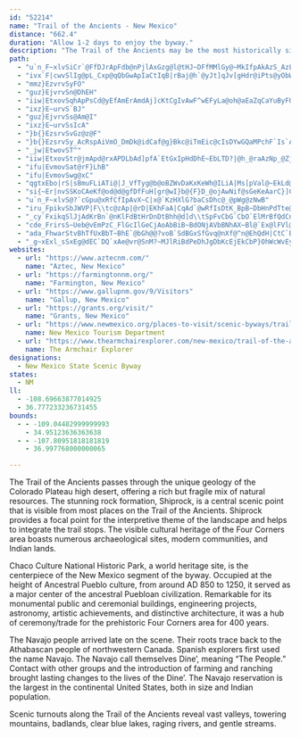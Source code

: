 ```yaml
---
id: "52214"
name: "Trail of the Ancients - New Mexico"
distance: "662.4"
duration: "Allow 1-2 days to enjoy the byway."
description: "The Trail of the Ancients may be the most historically significant in New Mexico, having been in continuous use since around 900 A.D. The Trail exposes visitors to exploration routes and settlements by Pueblo, Navajo, and Spanish peoples."
path:
  - "u`n_F~xlvSiCr`@FfDJrApFdb@nPjlAxGzg@l@tHJ~DFfMMlGy@~MkIfpAkAzS_AzLcA`RaF|s@gMrqBqIfqAo@vFgB~K_t@fxC{GhWcJx^eq@xoCmd@rkBm_A|xDmBrJe@lEc@rHOnHc@jGUbCi@vDcAzEcTbw@yUnx@yA|FcAvFu@rIO`FU|K?hN~AjsAXhNNnSnAf|@xBxqB?~Fe@rF}@`G{b@zoCiCnQy@`E{BdGkCfEqCxC{n@rc@wY|RuAv@cBt@cFjBapBtr@w[fK"
  - "ivx`F|cwvSlIg@pL_Cxp@qQbGwApIaCtIqB|rBaj@h`@yJt]qJv[gHdr@iPts@yObWoGb|Csr@~x@yRbb@aJzgC{l@bQqDveAwVdLaCd^mIvUeFxg@wLn]uIxz@uRzHkA"
  - "mmz}EzvrvSyFO"
  - "guz}EjvrvSn@DhEH"
  - "iiw|EtxovSqhApPsCd@yEfAmErAmdAj]cKtCgIvAwF^wEFyLa@oh@aEaZqCaYuByFQcE?ybHnOwGAc}@_Ce]f@ka@fAwVdCcGx@ob@`EyBJ_OXyoElLwoAxC"
  - "ixz}E~urvS`BJ"
  - "guz}EjvrvSs@Am@I"
  - "ixz}E~urvSsIcA"
  - "}b{}EzsrvSvGz@z@F"
  - "}b{}EzsrvSy_AcRspAiVmO_DmDk@idCaf@g}Bkc@iTmEic@cIsDYwGQaMPchF`Is`A`BkeAvAsrCnE"
  - "_jw|EtwovST^"
  - "iiw|EtxovStr@jmApd@rxAPDLbAd]pfA`EtGxIpHdDhE~EbLTD?|@h_@raAzNp_@ZjCb@V~BfFpShj@z@fAB|@`DnIxRhh@dRh\\vAxCz]fo@vg@zwAh\\j_A~@nCr@l@f@lAd@fC~DlLl@ZFxAvNba@b@dCVV`I`UpAtDld@hqA|I~Vp@d@v@dDJd@hHhSzFzO|Thn@tF`RfAfBvHlTd@|Cp@r@P~APHzCzJlCjN`Az@n@h@h@AnAAL?z@A~Af@v@j@zCl@bA`@lA~AhD|HFNhAhBpFnDzAGTCh@ULa@lAa@pBIfBv@v@l@vIQ~H?^?Pe@E_FGsHMoBCWmAcG?mFM_BcG_KiA}Cg@wCBsCV[?cAPoB~CaI@w@@g@?yDyB_G_@iEFm@AiAG_DKmGrAiKnAwGP{@Jm@tD{TrCuPv@oGtD_TBw@hNo_Al@iHi@{VcAqLFeKQuGuBuEeAmFq@kI_@ub@vCeQ?yAaA{C_AuCQUu@uBiCeQq@wHPsD@mC@wC_Fwi@{GgU_@cMVqC~@oDzAw@~AuBhFaIPm@W}FyC{VE{B?uBp@qEnEeUTsCIkEyGkf@qDkTImAcEwHMq@?qBiEmVcAg]CyDCsGp@mFZcAl@I~EeHTs@uC_QzAiJf@iB|A{Pd@gEhCqThCoG~J_TtBgFpBcD^IqDmRQqHiAoN{AeN{@oD_B_E_MmP_MwIsAkB_BcGuBeEi@cDq@mA[cDqA{Ac@IsAcDuAm@{EuHmHuEmBm@_Bw@{CKc@OmC{Gq@}@m@?Mk@cBmX?{BuBI"
  - "ifu|EvmovSat@rF}LhB"
  - "ifu|EvmovSwg@xC"
  - "qgtxEbo|rS|sBmuFLiATi@|J_VfTyg@b@oBZWvDaKxKeWh@ILiA|Ms[pVal@~EkLd@kA`AcC~@cBzFaO|GcP`Vek@hEcKl@uB^UhH{P^ULoAbFmLl@g@^_BTi@tF{MjAqCpKkWvK_^dHmUb@sEzEyVvCyEPs@ZKtAe@zF{@pCE~IOZZJ@jEx@~ExAfDfCdBDtAs@dAsAtDmHhGaHjAkAr@u@~@iB~AgGzAqDWcEKoBtDmNt@q@zHbElBj@lCvC~BKbO{CDAlHEvHJbH]~COdBk@xBoBdB}CbA|CpBdMLlA@bBBvCfBzEvGbFbKdF|@l@nLbI~AtBBnB~AxOl@tCz@~A^JzE|DfANvKvDPF~DDdBg@Pg@rDrAxNjFTZhHbCbA^hExB^v@t@PzNpGpMfIhFdDhA?^?~A]zBe@lCEx@J`Bp@~IhIbBhAlC`D~@TlFfDvQ|MBp@fAlAlIbErG?f@ClH]lBk@rDoB~EsE~DkCpBU~D[lC`@bBErBNBZ~Hv@pIPVTpWvCj}@rKpV~CvJnAbBDr@NTDhPf@pO`@`Bj@dDv@zDBjZvD`AL`GnB~EjDpDzBTj@tE`ENLZ\\pI|IxA|@H`@bEzCzYr]vFhIhA`DJf@lA`Gp@nJKh[B~Ab@v@r@P|A^dAOX[r@EBUpCoB~Bg@vEItHlAhIJlQoAzICvEj@x@j@zFC|B_@|Dm@pqAPfVBj^Zx@IrE_FxCeFhA[~DTvDxAfD|D~AEhA_@lDEbF}@vKPv_@~FbDJlAOdSGhLCvoAj@jb@PbA?hFyBTg@hPwHhE}@lADtBj@hC?tIyAnPsBx@[~VuDlWwDb`@yFnYcE`QoCTa@zCOfBKrDk@RDn@Nz@PpAXp@}AVKP_C~EkRb@[PsAnC_JbJeZh@aDf@s@`J{Yx@mAb@qA`@oA^UFmA`@mA|AyER?Bg@pCkIhGcRlDsIh@a@Lw@~BcFlFcItHuJLq@z@EvGqGbI_GrNyIpX{NnWgLpVqLrFqBf@qA`V_KtRcIlDiBh@EtEuB`@QjSiJh@CpBcAhLeFlSeJZMbNqFzGgA~AEHQp@DpCQvGe@lf@aDdBWzDIjB[dZkB~AUlDIrP_B~WeGzD}@fBw@hFoB~b@aOdGuBh@_@lPmGl@e@lEyA~GwDfDkChRuUlAaAp@q@hGcI`a@ga@tn@}n@nGkIbDcF`HwKlOmWtEaHrCgEp`@qp@v_@yl@zKkRv^om@dEcHvNwO`EgD`NwIpHiDR?l@[|HaDjF}BnGcC~FaCjFwBvCmAxQgHLE^OtDcBvAo@^DbDsAzEcBHUzUwIvEoBpAUvPgHPDvF_CbBq@hCw@f@_@vBw@j@SrK_El@a@nI{CxPqGJEzCmAtIwCh@e@rRgH~@]vDwAHOxC_AnFyBbJsDb@[b@?~CyAr@g@jCw@jFoBbCiAJIzAk@hBk@`CoAPDvBgAfAc@`HuCfByBfCmFp@iEPkFD_ADiCPuA^sBfBqEbDyJ~@mCdEeMzFyPvAcEnB[xAt@dCnAd@Vn@Zx@b@fCrAjPlJpDUrFYr@BrAGj@IRCzKeA`AIjD]nCn@nHxFtAdA`G?lBeA@AtE}ArMuDbB}@lFsAxSuE~d@?|pB~n@zSbYdUnGnADr@b@fFnApVpGfG~AdCF~@@jEi@FQzA_@jIoBLOfFgAx@m@`BUrPgEDSfBSfBw@baA_VNQx@GJQh@?rAe@nBYLUtAQpViGjGiBt@?JSjFeAFWp@DbZ{GpCs@`JiBv@QnA_@|FkAFOvp@wNrAM~I?pFdAVXz`@`O~u@xYldA~d@nADxzA`k@pXfNvRdKf\\pN~iAzf@zD`DbNjRpGlFbHlC`L~AlFR`F`@dGRrGBnJnA`HdCvEnDbDlFpCvJRnCnEjSxIze@tBlKlBtM`AtK_@nTOp@y@`OQpG`A`FbCvInL`^hCfHjB`GhAxHe@bOSjIP`KtAzHxDnSRfF_A|FyBhGoF|I_D|D_CdEa@^mD`GWpDuBzGuAbCeR~ToH~JeC|CyA|BaDdCkCl@{D@yGx@{IrBkEjDa@j@eAlDm@vHRvEP`KaAdJcQ~f@HDyApF?dAa@NiB|E{JhL}@xBoD~NGn@sDvEiTpOm@Li@`AuF~DuC~CsBzDsAvDcBdUyAjHSzAwCpIsW~u@sApCe@`BiOxUgBfD?Vo@Vy]jj@{@fBEFyCfE]L[fAcObUeAbCmC`JSlCa@RkD`MUH_CpLW~Br@|IrAdCfG`F|EpBjG|CvA`BhDfH?TjArHl@rLBdRkA|Mm@~AyFdF{ChBmFdGeAnBcArDiA|EUzD?xGCfMkAlKgE|KCh@g@T{GbNKz@QEyEdKgAxCgBfJkDvW?rBc@RyBnWcAvWMlA{A|\\\\lHPf@SZ?hr@?xYJtIr@`M?nKc@lEi@lCiEpL{Tvi@_GpNKfAo@ZeFrMQ?g@tB_Y|q@?n@]FiNz\\g@X_AlEkDdNaAxEi@dJkDj^u@~E{AxIm@jBsFzYWl@[~CQNaIx_@mJ~c@yEdOOBSdAiH|Ui@vEyAtb@mBxi@iBfb@?t@M|CiHjfBi@~K`@lL`BvLbBlJdD`ItIvUt@nCFhCe@tCeDbOsC~Rm@bHkBxi@yCb|@YzLQf@i@tLs@jF_FlPq@bFaGlmB_A~TSrU^zHbBtOLDlBvLjAxPpAftAo@xr@gAv{@IbNg@nG_@`@mIja@MlCZ~LGjCaBvLmD~RCpBQDc@tCkCdPkNnx@ON]zCwCnOqCfPmAxCuBrCu`@ra@Gj@m@PaLrLe@?Sx@}`@jb@k@BGl@aGzIc@?Ap@eBlCMx@e@T{LrRMbASBiAjAoSp\\a@`Am@^aMpScC`DoA|@gTfLgWx^[?On@{RpYQv@m@RoGnJkXra@Et@_@Pe^~h@Kr@mOlUeMbRyDfDwPtKwB`DcSrf@IXcDhNaA`HIjBSb@mErV_BbGe@PoFnKOfAi@NmDjEmBj@cClA{@JKRsMfGm@DQXiBdAqBXYn@eDrAgMnGe]dX]F}@xCSpEGpCs@jHg@`DIbH?jN[fg@@r^?nH?`DNtCz@vInE`YPZf@~FpAbI`CvElG|FhGdJdG|L^nB^F~@~B|DdRfF~Kb@xAZTjHbQXnAbN|Y~FtJb@bBb@TbWdb@|FdL|Pld@vKrXd@^t@zDb@RxFrM`@jBJtRsAp[BlRCjE\\vGWdLq@`F_Mjk@Et@W\\yBhKePli@mJ~VyFvQqAbCmEbEYByBrE{CnJaF`XgBtLwBrVi@nK?tAUzAQtFMTy@jLaBp[EzP?xCx@vOX|A~ApZz@`LZdEVf@EbAnWf|DbDhc@j@fQHVb@zWf@zGdCtPkJ|AyBN_B`@uHhAaNhBiO|BqGv@wTnDyEhBqDxCkNnOmGfJS@yJdUAd@[?qBbEmc@dj@ye@tm@Kh@y@NuIjM{CrGgf@f}@eGrHqUvT{@VUn@mEzDuBz@c@z@]ZqCx@kEhAaBt@iZhKGNsGbBgG|BiCt@uAx@_EvAoFtAoAn@}DxAKTaFfA}TvHiB^oGv@sQ\\kG`A_VdF]PaAHkBf@OFgb@dJs@Fe@h@iYvGu@^_AHuHhB_H~AoAXiPrDwAb@wp@dPw@DuNxCoMlAwSQ_T{CkLuC}BaAsB[g_@cKkDq@yr@cRc@SgDw@}]kJaE}@cYiIuQaEg@S{IkC_EMoK^_LhCOH_Dj@QVg@BkCXaCV_Gb@oGFgETyMt@uQt@}ACyi@dCsG`@wXhAc@HiB?}VjA{P|@qWR}_@Buo@JsTDoP?ky@\\iE?sj@HmDGmBUcC?iGw@eMaBgDI{[eDyWaDuCCwN{AcD[{Gm@iOaBoE[yGu@oPqAmRB}G^eHAwJVcQb@sH?iLg@{Xa@cl@yAmFBiTdCmGEsE}@uVaJoGiCaG_DaJoHkd@ea@cLwKk@M]y@qK{G{IgDmAGsFFyFdAcA\\mB|AoEjFSnAy@b@mIfK_@HSl@kB~AM\\mAPkBhAcHhBkG|@oTx@uCRgm@dC{I?aK_@aQaB_OgBqBCk@[sWuDuf@cHcEC}\\_@gFE{RIg]k@sIs@kAEef@uDeTeAyDi@aPkAcGc@eDIYOgIOYrAkbAdbA]v@Sd@oBzAQ?o@`AoBzBmFlFeh@lZmBd@qF`BuIrCiBl@eCTuCKmDFw@KECuC]MAgNiByZiByJLqHFcB?aQFg{@h@uKpAsB^eB?}Cx@[Fk@NgCL__@]uQa@cJOsDE{D[iIkAsHeAi@WmKqAuKs@_GBgCl@kBt@gGjF_DrEiArCeEpHY`AyCrGMBuAtB}D~IsBhDeCzFyDpFiIzGq@Vi@t@qDlC}N|CkBNcAV_O`CaDT_A^w@VaB?}OdCkDx@gHx@mIrAgA?oCn@iGn@GLeAHwXdEmBj@yA@URgKhAkHtAkCXoA\\{Gl@qBn@iB@cLhBuEt@}BRQ?}ATsFNuH_@qF@kHaBc_@aNuUuJy@KwPwG}EeBuAu@gJiDg@?_CyAiCiA{\\mT{FmC{ASmGAgEp@}GrBiCf@_An@kARINwDx@oMbE_BTENkZtI_AH}Al@qALi@DaB\\SHiJf@__@`@o@?{[ZsUXoPXqSX{{@rAeQNaEDwQX{GC{PyA{Gg@gI}@sW?{j@dAih@p@wJVaST}Rb@}w@rAqKh@kLSmq@uFk\\oCsCg@yADqUgCgNcAgCg@oGWeBUqA?y@YoE_@ozBwRgDa@m_@eDaNqAiOcA_AY}g@sImBk@yAMyDi@anAuTaN{Cmc@oNiAu@eAIgPwF{Ci@gc@?wZEoDg@yCoAqCuBqB{BoAkBuCgJa@sBUcAoBkLQsBWSgMys@eCqN}Iqh@kCmLcCgJaLw\\Sa@{@eBqb@qnAqLy^i@uBg@}@kCcIg@_AsW{v@oCiKsB{KsB_N_Kuu@oA{F}Xks@e@iAaYk[[u@uOmQuFmGcIgFwDqAgK{AwYi@_CBiPSaYg@ySg@sSi@gJkAa[g@mDCge@q@sk@y@sf@}@sB?cWo@aIIuA[{PSsB?kIOoK[oQ?ae@]mWPcFN_AV_GFoE`@sAEwHx@{Ad@oJ~@ke@jIsNhC}Ah@kJhAmCx@yEx@ONeA?yBr@qGn@ORsLbCEJqFhA_HbCeF~@oQ|CiKdCsBXwLpCe@EGLcDt@GJaJbCOPwATkC`AeDx@s@`@kBZMTuJ`CIPkIxBoOzEqAPs@f@k@FiOfEgLxDmFhAyUbHyDfACFcMdDmGpBKRcAFKNyGpBy@`@aInBCPuCv@mAb@sAHyCtAeAFMPsMdDkC|@sBb@oCx@kKzBeJpBqErAgNxCeGzAqANsCfAkA?m@\\}PbEiRlEwB^mCt@iL`CqVdH_Ez@aAd@_MbEgBp@}[nKgB\\mBbAqB|@sAZcF~AgAn@yI|CcFbBsAZ{ClAcFrBcKvEqWpMuEhB}QdJkA^m_@`RoN|GsDtAyNpH{Bf@}CBiO|@m@ToVbAgCToWXeJPcdAjCyc@pAqDVA?gJp@qC`@sCJsQzBaf@~GkYlEkB^sGx@w_@fFeU_@iy@cBmTe@wDY}Qc@wHMq_@aAmVi@mJ_@wh@wAaKk@uG?mAOghAmCiAD{D[}Xs@ap@iBokAqC{Qq@g`@cAuWUykABi~@@sG?}G?yF?gHFcMLc]lB_`@pBmZfB{Qr@yRfAaKr@q_AnE"
  - "si{~Er|nvSSKoCAeKf@od@d@gfDfFuH[gr@wI}b@{F}D_@ojAwNif@sGeKeAarC}]Cb@"
  - "u`n_F~xlvS@?`cGpu@xRfCfIpAvX~C|x@`KzHXlG?baCsDhc@_@pWg@zNwB"
  - "iru_FpikvSbJWVP|F\\tc@zAp|@rD|EKhFaA|CqAd`@wRfIsDtK_BpB~DbHnPdTte@|@rAhB|Ax@l@fA\\`Dl@"
  - "_cy`FxikqSlJjAdKrBn`@nKlFdBtHrDnDtBhh@d]d\\tSpFvCbG`CbO`ElMrBfQdCnH~@zL~@tJTpWGvWa@~b@]hCDhBRvB\\~Af@lBr@nBdAhw@`n@nArApC~DdRp\\|CnDlExCbEdBhN|EvPxGhIpCv]hIfg@zKbG~BfGlDrCdCrD`EbDnElBjDhDnIvF`TfCfG~FlJzKbPzDxExBtBrBvArEbCrAh@bE`A~OpBfDlA|n@tb@`FpE`HfInCxEdO~ZxEfJ|@~AlD|EfCnCxDzC|TnOtRnL|TtNfDpCbDbEhDdH`Jv[fEzL`AzBvB~DnDlFzFbGpFlErCjB`YrNf[|NhDrB|B~@nb@`MlEnBlDpChAxAjCrEzAnEp@rAvGzP|A`Fn@dCbBlJ~@tI|@MnCx@~OtFvj@zQl@d@dSfHfEz@vDb@hELhDCxD[zDk@hF{AvGcDfE{CbC_ClDmEj_@gh@rE{FtH{GrIsFtEwBhCaAbFsAxbAwTbIyAdKyApQsB|NcAjLa@vJQlx@JjvBj@hREXMhpBh@pWUI|PRnPCbx@K`AEtdAD`Gd@xEjH|TbI~ThCfKzEnXlEjUnAnIlC~NhCzKpHlVlBpHdAbG\\dFJ`GEpG}AvwABxw@Fjf@PtNp@p[n@fTAhQi@nJy@lJwFzl@oCbWi@fHkKnhA{MlvAaEvZ_Nhv@_DbPwVts@aGjQcHfR_BfGg@`D[dF?tDHv@]fl@BbNObSCxf@IxBa@`DiAdG}AbEwGjIy_@~]iDrD_@l@u@vBOtC?rLIfJn@dV?~TZzdA?rVG|BYtCYpAc@lA_EhI}@jCgG|Sy@fH[rDOtPMlD[hIaAhOKtMKpCM~Bu@hGmBdHoCfGmOpVkC`Fm@jBoAnFi@xDYpENr\\R|PcA|WiDfq@OjFcAbQ_AxTGdBRxIfDnR|J|f@pJdh@lSjdA|AzIx@~FZfD?rDK`D]xCkMvr@Dh@{@tFgHl^gRteAcCzLmKnl@mGv\\WXoOby@aNtu@kKbj@mGx^aLxiAi@xJEbJd@jlBO`LcAtRyD`c@wEbc@i@nDo@~Cy@rCkMxZsAxDuA`Gi@lEOxBMzE?vFt@z]AdDU`LiApWGp^FfcAi@lbBXhp@Tp[TbEr@vHdArFdKtd@fHnY~A`F`DfIdD`H~^hn@lDzGdB~Ev@xD^lDDpAEvEm@~D{BhKwEbYsCfOcDlMiKn`@{@pCgKda@sArDcNv\\cG|N}B~E}IpT{IzUy@xCiCbMoQ`tAsA`I}AfGoCnIeJjVsExMeRnn@}ArF}HpVsPpc@oClGeLj[uG|S}HvXoD|M_A~Em@zHIdG\\nIn@lFvGdb@h@nF^lHTjKC`Ek@bWHzb@JjI?zMk@pQ}@zMoBp_@EfCJxBb@zDM~@a@~@wFr@wCv@qGfDu_@dRyCpAgCp@yAReAFoCGsTw@crAcFmL`@"
  - "cde_FrirsS~Ueb@vEmPzC_FlGcIlGeCjAoAbBiB~BdONjAVbBNhAX~Bl@`Ex@lFVl@r@|FnArG~E|KBHfDxE`IbGnTfMrCbB~AXf@n@dB?N?lCGbAYtBGVAfIqCx@w@JMpAgE`A_LbAuApCaB~B?lEfAXXnEOxBy@|@mAXeBe@uMh@mEb@gAv@kBlA_ArBc@bB}@hA}BjDsIdF{E|@Sr[eNbKaEFc@fJcCnJ_AdBUzGgDfQgJlBQhDVh[pF~Cj@x]jMR\\fl@fTdMfEjL`Frq@lSjy@f\\~eAzGx~D_Bn~C`AruB_BbnC`A~zBgBvvAnHjYr\\vb@dyAxr@`G`AYlBe@dAg@T?ZU~@?d@UtNgDhHiApAg@tGgAj@YRCdJkB`Dm@~Bo@zBMrFkA|UOb~C?~oAFf@mA~fB^rpDDrB?~T?xSd@nPVlv@?tU?|FJfD?xtAG`ICpc@PrOpDpIlCjbC|iB`OdEtGn@tiACdUCbI?pl@?rK?rn@?~W?nI?z{@?jRChF?|xATtZWr]E`XIlD[fE}AzEcElCsDfEuJlDwH|E}JxBsJ~@_JL_HuBir@SoIsDipAg@olA?_c@f@qV|Muk@vJg_@hHgZlFsu@bBqVbWyv@`G}H`k@o`@fMyGd~Ba~ArCmAfIgChHg@tGTbJh@lHbA~JbEnCxCtP|Wh`@px@xa@`x@rDpDhqBh{@vATxA`AfQf_@fExHvDxDjDbBnG~ArDIpAEdIeAtAo@rDuAzCsBtHkGlZiX|CaAxHUhLzCxr@t`@raA`AhE?tMdCjaF~fCxHvAnIVbcEiHpbAcBhV_AxN_Ads@eK~NiB~D_@jJkAls@wGhEGXO~AMxg@{Db@QlMiAbBCf[sCxFg@lHeFj[gWbMeJjCkBxBiAnHuExE}BNWZ?`Ag@rAw@h@?tBaAlBoAfFgAxACfNWnQIhQe@d[eAbUw@bOk@dBGdl@iBv\\cAbi@|@zEVlLF~B?nIDlHo@|Pg@j@KhQ?nLZ~GCnCCvG?nOoAfCcAhb@a[pDkBjCiCrBkAjBcChHgOdCcFfByDp]cn@tFaJ^wA|HkMvCgG`@y@x~@}iBpEaDbH_BnFNznBtWhDf@jFz@hC`@vKxAxH@`@At[aAVAN?f@C|\\_BRC`@ON?v@HtB[fQo@lScAjPw@zR{@|EQdAGbMe@dIc@fc@_CnNy@~Li@n@C~i@kCva@oBtKg@pOy@bNq@xLm@hYwAl@CvNy@lTkAvAQ`CQZEnB?Z?x@CjKk@|_@sBRYdCD~DS`Nw@|EE`JkADAxAq@\\?zAo@pCcA`Cy@l@g@~Bo@l@WnRcHzFqBdHaClE}AzEyBfAMH[lAObJiDrNgF~M}ExHsBpCo@"
  - "ada_FhwarStvBhTfUxBbT~BhE`@bGh@@?voB`SdBGxSfGvq@nXf@^n@EhQdH|CtC`BIbR`KjFbDzIjHlJvJ|FzHbEjKt@hAp@jBr@LxAzAvFtF|@T^lA`KtEfKpBtI^h[tCtb@tCjAVfQJ|NwBbCy@pGiAd@?dFsB`Cc@j@YbDi@BSjVyF~@_@^?lGkB`HcDbLoI`OiJxAk@~CeC\\CR_@p@WvJiGLe@p@K~Y{Qd@Ej@m@nIsF~@eA~Dy@JWjImFdEcCnw@ig@f@u@bT{M`@g@tTwM`AYhCqBrAgA`@GfWmPzImFx@M^u@vGmE~ReMfD_BjGsEtZcRd@MxL}Id@Erg@qd@bE_DzO_O`PeNpDkD~MsKj_@_[\\Ad@e@td@e_@dBcAh@i@~MwKf@Ols@_k@~^sYlOmKtl@ie@r@UhQ}Np]oXz@]bVyRjGcFXMp\\kXt@{@`By@nWsSrFoEjJuGrB_BbM{KnHoFrAsAtBoAzDkDVEd@s@hG{EhPsLd@m@|i@kb@~YoV|S}OnByArDoDb[uVtDiDnA{@~NwLdD}BnNuLt@m@p@Yx_@kY|ZiWrGwE|OwMl@MvIaHbZsUD[`A]`Ao@Pe@lCmBzJmGnDaBzO}HjBu@t@s@PD~BaBd@IpZ_Od@ObKaFdCgAbPwHhDoBz@ObGiDhGiCbAi@jEsB~Au@`A}@hLsFl@g@h@QtEwBZo@n@[rBmBfCcBpAuAxFwGbBsB?[tI}OzSom@zVwm@fCmEvM{QhFcG~@bBhf@vk@zp@ry@rExG|@n@|g@jo@rEjGnA\\Pp@pA`ChRdUPhAt@X`I~J|G~I~BjDXrBj@HjAnCd@XRzAxBjFpJnCjsAj_@pHfDlX`I|Fx@xRJ~BZ~FjChIlGhLbMzUlNf@h@xBNbDObUuGdMoD~GyBh@?nBo@`Ey@tRyAfd@}EFUrH?fDt@nRfMpA\\N^rDvC`LzGrUrMl]jQh[vRhGhDdCdBfDdC`@x@~@RvN~IxZrK~F~AlFrBtH|LhDvCzO`LtLjHjJ|Dxl@xQlF~AdGElHiAfGkAdIkFdY}\\Z?vBiFxA[zAcBb@ULu@`EuEvB_BnKkEhHoHtA_AjA[~F?lE`AtE|Ad^tR~ED`Fm@~EuA`A?vAi@|@Et@e@tIwBdBWdCcApIyDrKqH~BkArDW~a@ZlGt@jNpE~IlDdCXR^hNjGnV|NtBp@@\\pIjGlQnSno@`y@rIpLtDtGzFtWV?FzAxErTrCrKvH|UdIhUlDhIThBb@J~BrD|Y|l@l@|Cf@Hn@`Bl\\ds@zAvArTvMlDjBtNxI|KxGdDn@XdAfg@zZrLtGl@`@|D~Bb@J^`@^DdXnNpCr@tGLvHMhEDzIe@`Le@rh@kD|SaAVP`Ch@fLxE`FDlGjFfAtBdDtK`GdGrFrIlFhMtCvKrFdJlL~NzCtJjC`Ef@RDn@dAvCd@^t@DPO]sCgBqBG_EVg@h@?~E|BrAGjBcAxBmClDqFtBaFxBuHhHoP`EcE|FeAzAgBdAwCj@sDd@qHtB[PMzGEj@UfAsEjEuXhEqNvC{OfHiPpBqLtAoEbBoDdE_OpFwUd@eAXwAbFgMpHuMzFmP`DeG~D}FtHaHfGeEd@AFQ~EwAhJiBdH?tLXfFKrDq@RQrImAzFO`Mh@j[rDhS`BnQPxHbAnWxAdIbAfPzCnAr@bDjCzG|Jp@|Cd@pE@H?D?~k@?j]?Bk@d_@@Df@hDdBThH\\vOcA|\\_AzSu@d|@T`wBL|UnAp`@Qbz@WnWJxn@b@~DmA~D[`FtBhAHxs@^ny@r@pB~@|AKjDuBli@FbIzAxD?fIjClFv@x`@rB`GJdSH|Kg@nFsAdKwCnDaAzMmBpCI`CKlF[vDgCtIiLbBiBhEsFdVmX~FqHv~BwoCjA_ApKsDrt@mUjWgJvEyB|BsBxBQvBa@dJ`BrKdA|JhArJpCfC|Ar~@jv@dx@np@~JvIvAfCpAdH`B|@|N`ErEVfb@mB`E|ThEnXpA~KdBdVf@~r@CxFYn{CMfeC?HD~oBArKHhbDBnfBDrB`AvPl@jGlAdItB|H~BhGfIfO~FzIhfAxmAzExEpFdHtkApsAbMtNxb@re@z@rB`ARxR~Sp@XPt@~\\t`@~DvEnElFfFzJpChAdKvAvAf@dBTLVlAHjEn@|SfItw@lYZf@xFhB"
  - "_g~xExl_sSxEg@dEC`DQ`xAe@vr@SnM?~MJlRiBdPeDhJgDbKcEjEkCbP}OhWcWvEyE`@aAj@S|JyJbAuB"
websites:
  - url: "https://www.aztecnm.com/"
    name: "Aztec, New Mexico"
  - url: "https://farmingtonnm.org/"
    name: "Farmington, New Mexico"
  - url: "https://www.gallupnm.gov/9/Visitors"
    name: "Gallup, New Mexico"
  - url: "https://grants.org/visit/"
    name: "Grants, New Mexico"
  - url: "https://www.newmexico.org/places-to-visit/scenic-byways/trail-of-the-ancients/"
    name: New Mexico Tourism Department
  - url: "https://www.thearmchairexplorer.com/new-mexico/trail-of-the-ancients.php"
    name: The Armchair Explorer
designations:
  - New Mexico State Scenic Byway
states:
  - NM
ll:
  - -108.69663877014925
  - 36.777233236731455
bounds:
  - - -109.04482999999993
    - 34.95123636363638
  - - -107.80951818181819
    - 36.997768000000065

---
```


The Trail of the Ancients passes through the unique geology of the Colorado Plateau high desert, offering a rich but fragile mix of natural resources. The stunning rock formation, Shiprock, is a central scenic point that is visible from most places on the Trail of the Ancients. Shiprock provides a focal point for the interpretive theme of the landscape and helps to integrate the trail stops. The visible cultural heritage of the Four Corners area boasts numerous archaeological sites, modern communities, and Indian lands.

Chaco Culture National Historic Park, a world heritage site, is the centerpiece of the New Mexico segment of the byway. Occupied at the height of Ancestral Pueblo culture, from around AD 850 to 1250, it served as a major center of the ancestral Puebloan civilization. Remarkable for its monumental public and ceremonial buildings, engineering projects, astronomy, artistic achievements, and distinctive architecture, it was a hub of ceremony/trade for the prehistoric Four Corners area for 400 years.

The Navajo people arrived late on the scene. Their roots trace back to the Athabascan people of northwestern Canada. Spanish explorers first used the name Navajo. The Navajo call themselves Dine’, meaning “The People.” Contact with other groups and the introduction of farming and ranching brought lasting changes to the lives of the Dine’. The Navajo reservation is the largest in the continental United States, both in size and Indian population.

Scenic turnouts along the Trail of the Ancients reveal vast valleys, towering mountains, badlands, clear blue lakes, raging rivers, and gentle streams.
